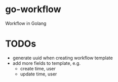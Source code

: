 # go-workflow
Workflow in Golang

# TODOs
* generate uuid when creating workflow template
* add more fields to template, e.g.
  * create time, user
  * update time, user
